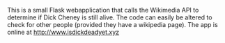 This is a small Flask webapplication that calls the Wikimedia API to determine if Dick Cheney is still alive. The code can easily be altered to check for other people (provided they have a wikipedia page). The app is online at http://www.isdickdeadyet.xyz
